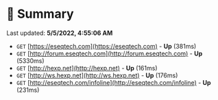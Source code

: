 # 📖 Summary
Last updated: **5/5/2022, 4:55:06 AM**

- `GET` [https://eseqtech.com](https://eseqtech.com) - **Up** (381ms)
- `GET` [http://forum.eseqtech.com](http://forum.eseqtech.com) - **Up** (5330ms)
- `GET` [http://hexp.net](http://hexp.net) - **Up** (161ms)
- `GET` [http://ws.hexp.net](http://ws.hexp.net) - **Up** (176ms)
- `GET` [http://eseqtech.com/infoline](http://eseqtech.com/infoline) - **Up** (231ms)
